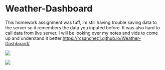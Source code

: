 # Weather-Dashboard
 
 This homework assignment was tuff, im still having trouble saving data to the server so it remembers the data you inputed before. It was also hard to call data from live server. I will be looking over my notes and vids to come up and understand it better.https://rcsanchez1.github.io/Weather-Dashboard/


 ![](Screenshot1.png)

 ![](screenshot2.png)
 
 
 
 
 





 
 



